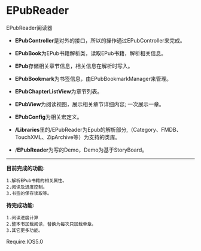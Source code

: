 EPubReader
==========

EPubReader阅读器


* **EPubController**是对外的接口，所以的操作通过EPubController来完成。

* **EPubBook**为EPub书籍解析类，读取EPub书籍，解析相关信息。

* **EPub**存储相关章节信息，相关信息在解析时写入。

* **EPubBookmark**为书签信息，由EPubBookmarkManager来管理。

* **EPubChapterListView**为章节列表。

* **EPubView**为阅读视图，展示相关章节详细内容; 一次展示一章。

* **EPubConfig**为相关宏定义。

* **/Libraries**里的/EPubReader为Epub的解析部分,（Category、FMDB、TouchXML、ZipArchive等）为支持的类库。

* /**EPubReader**为写的Demo，Demo为基于StoryBoard。

---

**目前完成的功能:**
	
	1.解析EPub书籍的相关属性。 
	2.阅读及进度控制。
	3.书签的保存读取等。

**待完成功能:** 

	1.阅读进度计算 
	2.整本书加载阅读，替换为每次只加载单章。 
	3.其它更多功能。

Require:IOS5.0